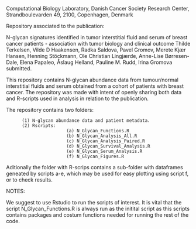 Computational Biology Laboratory, Danish Cancer Society Research Center, Strandboulevarden 49, 2100, Copenhagen, Denmark

Repository associated to the publication:

N-glycan signatures identified in tumor interstitial fluid and serum of breast cancer patients - association with tumor biology and clinical outcome
Thilde Terkelsen, Vilde D Haakensen, Radka Saldova, Pavel Gromov, Merete Kjær Hansen, Henning Stöckmann, Ole Christian Lingjærde, Anne-Lise Børresen-Dale, Elena Papaleo, Åslaug Helland, Pauline M. Rudd, Irina Gromova
submitted.


This repository contains N-glycan abundance data from tumour/normal interstitial fluids and serum obtained from a cohort of patients with breast cancer. The repository was made with intent of openly sharing both data and R-scripts used in analysis in relation to the publication.

The repository contains two folders:
                                    
          (1) N-glycan abundance data and patient metadata. 
          (2) Rscripts:
                           (a) N_Glycan_Functions.R
                           (b) N_Glycan_Analysis_All.R
                           (c) N_Glycan_Analysis_Paired.R
                           (d) N_Glycan_Survival_Analysis.R
                           (e) N_Glycan_Serum_Analysis.R
                           (f) N_Glycan_Figures.R
                                    
Aditionally the folder with R-scrips contains a sub-folder with dataframes geneated by scripts a-e, which may be used for easy plotting using script f, or to check results.

NOTES:

We suggest to use Rstudio to run the scripts of interest. It is vital that the script N_Glycan_Functions.R is always run as the initital script as this scripts contains packages and costum functions needed for running the rest of the code.
